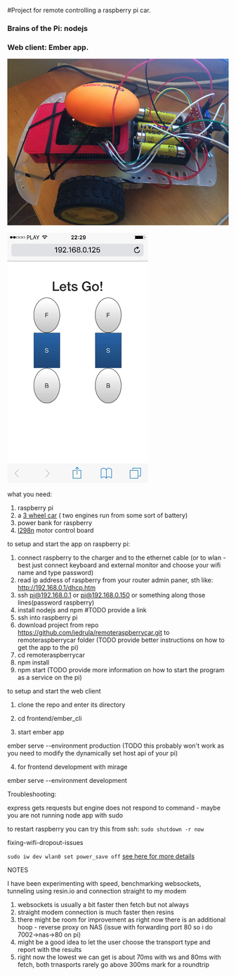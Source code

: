 #Project for remote controlling a raspberry pi car. 
### Brains of the Pi: nodejs
### Web client: Ember app.

![Built car](https://github.com/jedrula-raspberrycar/remoteraspberrycar/blob/master/built%20car.jpg "built car")

![Web interface](https://github.com/jedrula-raspberrycar/remoteraspberrycar/blob/master/web%20interface.jpg "web interface")

what you need:

1. raspberry pi
2. a [3 wheel car](https://github.com/jedrula/remoteraspberrycar/blob/master/car_image.jpg) ( two engines run from some sort of battery)
3. power bank for raspberry
4. [l298n](https://github.com/jedrula/remoteraspberrycar/blob/master/l298n.jpg) motor control board

to setup and start the app on raspberry pi:

1. connect raspberry to the charger and to the ethernet cable (or to wlan - best just connect keyboard and external monitor and choose your wifi name and type password)
2. read ip address of raspberry from your router admin paner, sth like: http://192.168.0.1/dhcp.htm
3. ssh pi@192.168.0.1 or pi@192.168.0.150 or something along those lines(password raspberry)
4. install nodejs and npm #TODO provide a link
5. ssh into raspberry pi
6. download project from repo https://github.com/jedrula/remoteraspberrycar.git to remoteraspberrycar folder (TODO provide better instructions on how to get the app to the pi)
7. cd remoteraspberrycar
8. npm install
9. npm start (TODO provide more information on how to start the program as a service on the pi)


to setup and start the web client 

1. clone the repo and enter its directory

2. cd frontend/ember_cli

3. start ember app

  ember serve --environment production (TODO this probably won't work as you need to modify the dynamically set host api of your pi)  

4. for frontend development with mirage

  ember serve --environment development


Troubleshooting:

  express gets requests but engine does not respond to command - maybe you are not running node app with sudo

  to restart raspberry you can try this from ssh:
  `sudo shutdown -r now`

  fixing-wifi-dropout-issues
  
  `sudo iw dev wlan0 set power_save off`
    [see here for more details](http://qdosmsq.dunbar-it.co.uk/blog/2016/03/does-your-raspberry-pi-3-lose-wifi-connections-after-a-while/)  
   


NOTES

I have been experimenting with speed, benchmarking websockets, tunneling using resin.io and connection straight to my modem

1. websockets is usually a bit faster then fetch but not always
2. straight modem connection is much faster then resins
3. there might be room for improvement as right now there is an additional hoop - reverse proxy on NAS (issue with forwarding port 80 so i do 7002->nas->80 on pi)
4. might be a good idea to let the user choose the transport type and report with the results
5. right now the lowest we can get is about 70ms with ws and 80ms with fetch, both trnasports rarely go above 300ms mark for a roundtrip
